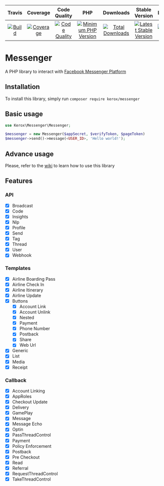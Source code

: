 |Travis|Coverage|Code Quality|PHP|Downloads|Stable Version|License|Gitter|
|:------:|:-------:|:-------:|:-------:|:-------:|:-------:|:-------:|:-------:|
|[![Build](https://img.shields.io/travis/ker0x/messenger.svg?style=flat-square)](https://travis-ci.org/ker0x/messenger)|[![Coverage](https://img.shields.io/scrutinizer/coverage/g/ker0x/messenger.svg?style=flat-square)](https://scrutinizer-ci.com/g/ker0x/messenger/)|[![Code Quality](https://img.shields.io/scrutinizer/g/ker0x/messenger.svg?style=flat-square)](https://scrutinizer-ci.com/g/ker0x/messenger/)|[![Minimum PHP Version](https://img.shields.io/badge/php-%3E%3D%207.1-8892BF.svg?style=flat-square)](https://php.net)|[![Total Downloads](https://img.shields.io/packagist/dt/kerox/messenger.svg?style=flat-square)](https://packagist.org/packages/kerox/messenger)|[![Latest Stable Version](https://img.shields.io/packagist/v/kerox/messenger.svg?style=flat-square)](https://packagist.org/packages/kerox/messenger)|[![License](https://img.shields.io/packagist/l/kerox/messenger.svg?style=flat-square)](https://packagist.org/packages/kerox/messenger)|[![Gitter](https://img.shields.io/badge/chat-gitter-46bc99.svg?style=flat-square)](https://gitter.im/ker0x/messenger?utm_source=badge&utm_medium=badge&utm_campaign=pr-badge)

# Messenger

A PHP library to interact with [Facebook Messenger Platform](https://www.messenger.com/)

## Installation

To install this library, simply run `composer require kerox/messenger`

## Basic usage

```php
use Kerox\Messenger\Messenger;

$messenger = new Messenger($appSecret, $verifyToken, $pageToken)
$messenger->send()->message(<USER_ID>, 'Hello world!');
```

## Advance usage

Please, refer to the [wiki](https://github.com/ker0x/messenger/wiki) to learn how to use this library

## Features

### API

- [x] Broadcast
- [x] Code
- [x] Insights
- [x] Nlp
- [x] Profile
- [x] Send
- [x] Tag
- [x] Thread
- [x] User
- [x] Webhook

### Templates

- [x] Airline Boarding Pass
- [x] Airline Check In
- [x] Airline Itinerary
- [x] Airline Update
- [x] Buttons
    - [x] Account Link
    - [x] Account Unlink
    - [x] Nested
    - [x] Payment
    - [x] Phone Number
    - [x] Postback
    - [x] Share
    - [x] Web Url
- [x] Generic
- [x] List
- [x] Media
- [x] Receipt

### Callback

- [x] Account Linking
- [x] AppRoles
- [x] Checkout Update
- [x] Delivery
- [x] GamePlay
- [x] Message
- [x] Message Echo
- [x] Optin
- [x] PassThreadControl
- [x] Payment
- [x] Policy Enforcement
- [x] Postback
- [x] Pre Checkout
- [x] Read
- [x] Referral
- [x] RequestThreadControl
- [x] TakeThreadControl
